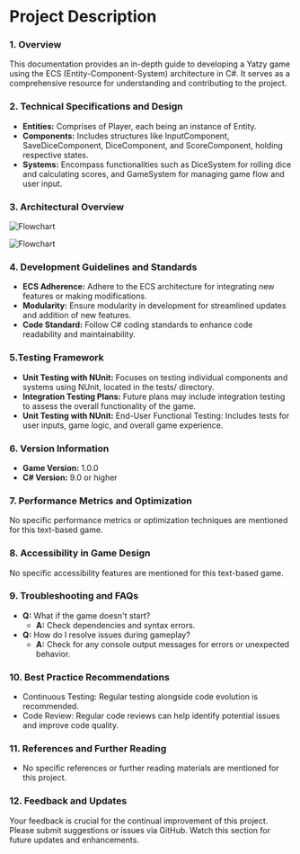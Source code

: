 # Project Description
### 1. Overview
This documentation provides an in-depth guide to developing a Yatzy game using the ECS (Entity-Component-System) architecture in C#. It serves as a comprehensive resource for understanding and contributing to the project.

### 2. Technical Specifications and Design
- **Entities:** Comprises of Player, each being an instance of Entity.
- **Components:** Includes structures like InputComponent, SaveDiceComponent, DiceComponent, and ScoreComponent, holding respective states.
- **Systems:** Encompass functionalities such as DiceSystem for rolling dice and calculating scores, and GameSystem for managing game flow and user input.

### 3. Architectural Overview
![Flowchart](.../assets/ProgramDocumentation.PNG)

![Flowchart](.../assets/UserDocumentation.PNG)


### 4. Development Guidelines and Standards
- **ECS Adherence:** Adhere to the ECS architecture for integrating new features or making modifications.
- **Modularity:** Ensure modularity in development for streamlined updates and addition of new features.
- **Code Standard:** Follow C# coding standards to enhance code readability and maintainability.

### 5.Testing Framework
- **Unit Testing with NUnit:** Focuses on testing individual components and systems using NUnit, located in the tests/ directory.
- **Integration Testing Plans:** Future plans may include integration testing to assess the overall functionality of the game.
- **Unit Testing with NUnit:** End-User Functional Testing: Includes tests for user inputs, game logic, and overall game experience.

### 6. Version Information
- **Game Version:** 1.0.0
- **C# Version:** 9.0 or higher

### 7. Performance Metrics and Optimization
No specific performance metrics or optimization techniques are mentioned for this text-based game.

### 8. Accessibility in Game Design
No specific accessibility features are mentioned for this text-based game.

### 9. Troubleshooting and FAQs
- **Q:** What if the game doesn't start?
  - **A:** Check dependencies and syntax errors.
- **Q:** How do I resolve issues during gameplay?
  - **A:** Check for any console output messages for errors or unexpected behavior.

### 10. Best Practice Recommendations
- Continuous Testing: Regular testing alongside code evolution is recommended.
- Code Review: Regular code reviews can help identify potential issues and improve code quality.

### 11. References and Further Reading
- No specific references or further reading materials are mentioned for this project.

### 12. Feedback and Updates
Your feedback is crucial for the continual improvement of this project. Please submit suggestions or issues via GitHub. Watch this section for future updates and enhancements.
